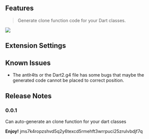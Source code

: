 ## Features

> Generate clone function code for your Dart classes.

![](https://ssbun-lot.oss-cn-beijing.aliyuncs.com/img/Kapture%202021-09-02%20at%2016.47.15.gif)

## Extension Settings

## Known Issues

* The antlr4ts or the Dart2.g4 file has some bugs that maybe the generated code cannot be placed to correct position.

## Release Notes

### 0.0.1

Can auto-generate an clone function for your dart classes

**Enjoy!**
jms7k4ropzshvd5q2y6texcd5rmehft3wrrpuci25zrulvbdjf7q